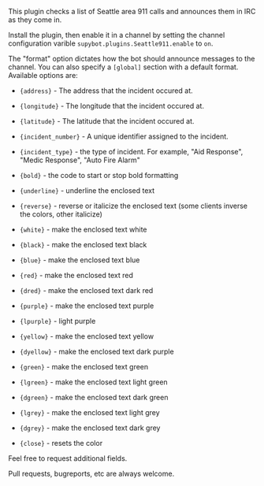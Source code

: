 This plugin checks a list of Seattle area 911 calls and announces them in IRC as they come in.

Install the plugin, then enable it in a channel by setting the channel configuration varible
`supybot.plugins.Seattle911.enable` to `on`.

The "format" option dictates how the bot should announce messages to the
channel. You can also specify a `[global]` section with a default format.
Available options are:
 
* `{address}` - The address that the incident occured at.

* `{longitude}` - The longitude that the incident occured at.

* `{latitude}` - The latitude that the incident occured at.

* `{incident_number}` - A unique identifier assigned to the incident.

* `{incident_type}` - the type of incident. For example, "Aid Response", "Medic Response", "Auto Fire Alarm"

* `{bold}` - the code to start or stop bold formatting

* `{underline}` - underline the enclosed text

* `{reverse}` - reverse or italicize the enclosed text (some clients inverse the colors, other italicize)

* `{white}` - make the enclosed text white

* `{black}` - make the enclosed text black

* `{blue}` - make the enclosed text blue

* `{red}` - make the enclosed text red

* `{dred}` - make the enclosed text dark red

* `{purple}` - make the enclosed text purple

* `{lpurple}` - light purple

* `{yellow}` - make the enclosed text yellow

* `{dyellow}` - make the enclosed text dark purple

* `{green}` - make the enclosed text green

* `{lgreen}` - make the enclosed text light green

* `{dgreen}` - make the enclosed text dark green

* `{lgrey}` - make the enclosed text light grey

* `{dgrey}` - make the enclosed text dark grey

* `{close}` - resets the color

Feel free to request additional fields.

Pull requests, bugreports, etc are always welcome.
